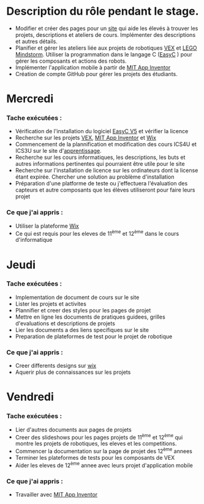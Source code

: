 # Description du rôle pendant le stage. 

   * Modifier et créer des pages pour un [site](http://essfsoccerfranco.wixsite.com/infotechnodesign) qui aide les élevés à trouver les projets, descriptions et ateliers de cours. Implémenter des descriptions et autres détails.
   * Planifier et gérer les ateliers liée aux projets de robotiques [VEX](https://www.vexrobotics.com/) et [LEGO Mindstorm](https://www.lego.com/fr-fr/mindstorms/?ignorereferer=true). Utiliser la programmation dans le langage C ([EasyC](https://www.vexrobotics.com/easyc-v5.html) ) pour gérer les composants et actions des robots. 
   * Implémenter l'application mobile à partir de [MIT App Inventor](http://appinventor.mit.edu/explore/)
   * Création de compte GitHub pour gérer les projets des étudiants. 

# Mercredi 

### Tache exécutées : 
   * Vérification  de l'installation du logiciel [EasyC V5](https://www.vexrobotics.com/easyc-v5.html) et vérifier la licence 
   * Recherche sur les projets [VEX](https://www.vexrobotics.com/), [MIT App Inventor](http://appinventor.mit.edu/explore/) et [Wix](wix.com)
   * Commencement de la plannification et modification des cours ICS4U et ICS3U sur le site d'[apprentissage](http://essfsoccerfranco.wixsite.com/infotechnodesign). 
   * Recherche sur les cours informatiques, les descriptions, les buts et autres informations pertinentes qui pourraient être utile pour le site
   * Recherche sur l'installation de licence sur les ordinateurs dont la license étant expirée. Chercher une solution au problème  d'installation
   * Préparation  d'une platforme de teste ou j'effectuera l'évaluation  des capteurs et autre composants que les élèves utiliseront pour faire leurs projet 
   
### Ce que j'ai appris : 
   * Utiliser la plateforme [Wix](wix.com)
   * Ce qui est requis pour les eleves de 11<sup>ème</sup> et 12<sup>ème</sup> dans le cours d'informatique

# Jeudi 
### Tache exécutées : 
   * Implementation de document de cours sur le site 
   * Lister les projets et activites 
   * Plannifier et creer des styles pour les pages de projet
   * Mettre en ligne les documents de pratiques guidees, grilles d'evaluations et descriptions de projets
   * Lier les documents a des liens specifiques sur le site  
   * Preparation de plateformes de test pour le projet de robotique
   
### Ce que j'ai appris :
   * Creer differents designs sur [wix](wix.com) 
   * Aquerir plus de connaissances sur les projets

# Vendredi
### Tache exécutées : 
   * Lier d'autres documents aux pages de projets
   * Creer des slideshows pour les pages projets de 11<sup>ème</sup> et 12<sup>ème</sup> qui montre les projets de robotiques, les eleves et les competitions.
   * Commencer la documentation sur la page de projet des 12<sup>ème</sup> annees
   * Terminer les plateformes de tests pour les composants de VEX
   * Aider les eleves de 12<sup>ème</sup> annee avec leurs projet d'application mobile 
   
### Ce que j'ai appris :
   * Travailler avec [MIT App Inventor](http://appinventor.mit.edu/explore/)
